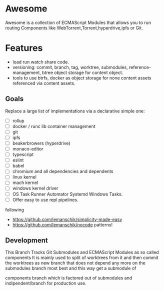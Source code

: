 # Awesome
Awesome is a collection of ECMAScript Modules that allows you to run routing
Components like WebTorrent,Torrent,hyperdrive,ipfs or Git.

# Features
- load run watch share code.
- versioning: commit, branch, tag, worktree, submodules, reference-management, btree object storage for content object.
- tools to use btrfs, docker as object storage for none content assets referenced via content assets.

## Goals
Replace a large list of implementations via a declarative simple one:
- [ ] rollup
- [ ] docker / runc lib container management
- [ ] git
- [ ] ipfs
- [ ] beakerbrowers (hyperdrive)
- [ ] monaco-editor
- [ ] typescript
- [ ] eslint
- [ ] babel
- [ ] chromium and all dependencies and dependents
- [ ] linux kernel
- [ ] mach kernel
- [ ] windows kernel driver
- [ ] OS Task Runner Automator Systemd Windows Tasks.
- [ ] Offer easy to use repl pipelines.

following 
- https://github.com/lemanschik/simplicity-made-easy 
- https://github.com/lemanschik/nocode
patterns!

## Development

This Branch Tracks Git Submodules and ECMAScript Modules as so called components
It is mainly used to split of worktrees from it and then commit the worktrees as new branch
that does not depend any more on the submodules branch most best and this way get a submodule of

components branch which is factored out of submodules and indipendent/branch for production use.

